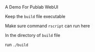 A Demo For Publab WebUI

Keep the `build` file executable

Make sure command `rscript` can run here

In the directory of `build` file

run `./build`
